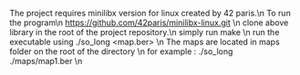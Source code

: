 The project requires minilibx version for linux created by 42 paris.\n
To run the program\n
https://github.com/42paris/minilibx-linux.git \n
clone above library in the root of the project repository.\n
simply run make \n
run the executable using ./so_long <map.ber> \n
The maps are located in maps folder on the root of the directory \n
for example : ./so_long ./maps/map1.ber \n
